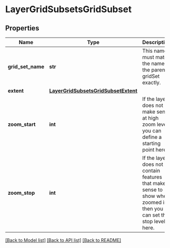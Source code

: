 # LayerGridSubsetsGridSubset

## Properties
Name | Type | Description | Notes
------------ | ------------- | ------------- | -------------
**grid_set_name** | **str** | This name must match the name of the parent gridSet exactly. | [optional] 
**extent** | [**LayerGridSubsetsGridSubsetExtent**](LayerGridSubsetsGridSubsetExtent.md) |  | [optional] 
**zoom_start** | **int** | If the layer does not make sense at high zoom levels you can define a starting point here. | [optional] 
**zoom_stop** | **int** | If the layer does not contain features that make sense to show when zoomed in then you can set the stop level here. | [optional] 

[[Back to Model list]](../README.md#documentation-for-models) [[Back to API list]](../README.md#documentation-for-api-endpoints) [[Back to README]](../README.md)


